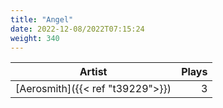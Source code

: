 ```yaml
---
title: "Angel"
date: 2022-12-08/2022T07:15:24
weight: 340
---
```




 Artist | Plays 
----- | -----:
[Aerosmith]({{< ref "t39229">}}) | 3
